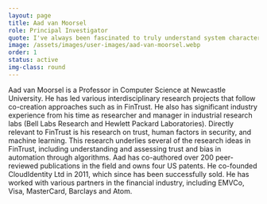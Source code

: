 ```yaml
---
layout: page
title: Aad van Moorsel
role: Principal Investigator
quote: I've always been fascinated to truly understand system characteristics as complex as trust.
image: /assets/images/user-images/aad-van-moorsel.webp
order: 1
status: active
img-class: round
---
```

Aad van Moorsel is a Professor in Computer Science at Newcastle University. He has led various interdisciplinary research projects that follow co-creation approaches such as in FinTrust. He also has significant industry experience from his time as researcher and manager in industrial research labs (Bell Labs Research and Hewlett Packard Laboratories). Directly relevant to FinTrust is his research on trust, human factors in security, and machine learning. This research underlies several of the research ideas in FinTrust, including understanding and assessing trust and bias in automation through algorithms. Aad has co-authored over 200 peer-reviewed publications in the field and owns four  US patents. He co-founded CloudIdentity Ltd in 2011, which since has been successfully sold. He has worked with various partners in the financial industry, including EMVCo, Visa, MasterCard, Barclays and Atom. 